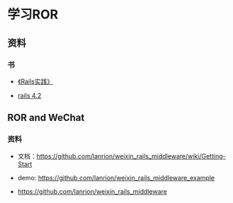# 学习ROR

## 资料

### 书

* [《Rails实践》](http://rails-practice.com/content/Chapter_2/2.2.html)

* [rails 4.2 ](http://guides.ruby-china.org/4_2_release_notes.html)


## ROR and WeChat

### 资料

* 文档：https://github.com/lanrion/weixin_rails_middleware/wiki/Getting-Start

* demo: https://github.com/lanrion/weixin_rails_middleware_example

* https://github.com/lanrion/weixin_rails_middleware